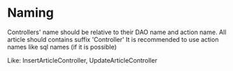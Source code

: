 

Naming
======
Controllers' name should be relative to their DAO name and action name. All article should contains suffix 'Controller'
It is recommended to use action names like sql names (if it is possible)

Like: InsertArticleController, UpdateArticleController
